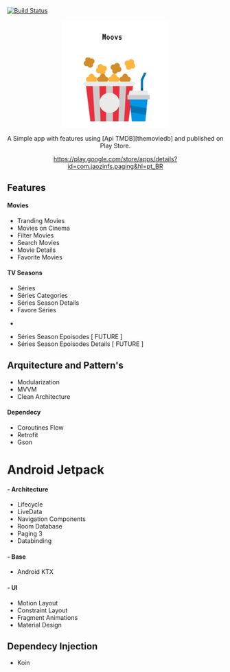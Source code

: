 [![Build Status](https://app.bitrise.io/app/4d5958d333c0abb0/status.svg?token=_-R4niE95TSDhgSu7lRYlg&branch=master)](https://app.bitrise.io/app/4d5958d333c0abb0)

<p align="center">
  <img src="/img/Frame 2.png" width="250" height="250"/>

</p>

<div align="center">
A Simple app with features using [Api TMDB][themoviedb] and published on Play Store.

https://play.google.com/store/apps/details?id=com.jaozinfs.paging&hl=pt_BR
</div>

## Features
#### Movies
* Tranding Movies
* Movies on Cinema
* Filter Movies
* Search Movies
* Movie Details
* Favorite Movies

#### TV Seasons 
* Séries
* Séries Categories
* Séries Season Details
* Favore Séries
-
* Séries Season Epoisodes         [ FUTURE ] 
* Séries Season Epoisodes Details [ FUTURE ] 

## Arquitecture and Pattern's
* Modularization
* MVVM
* Clean Architecture

#### Dependecy

* Coroutines Flow
* Retrofit 
* Gson 


# Android Jetpack 

#### - Architecture
* Lifecycle
* LiveData
* Navigation Components
* Room Database
* Paging 3
* Databinding

#### - Base
* Android KTX

#### - UI
* Motion Layout
* Constraint Layout
* Fragment Animations
* Material Design

## Dependecy Injection
* Koin

   
   [themoviedb]: <https://developers.themoviedb.org/3/getting-started/introduction>
